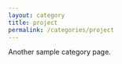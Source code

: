 ```yaml
---
layout: category
title: project
permalink: /categories/project
---
```


Another sample category page.